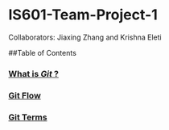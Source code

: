# IS601-Team-Project-1
Collaborators: Jiaxing Zhang and Krishna Eleti

##Table of Contents

### [What is *Git* ?](./git.MD)
### [Git Flow](./gitflow.MD)
### [Git Terms](./gitterm1.MD)